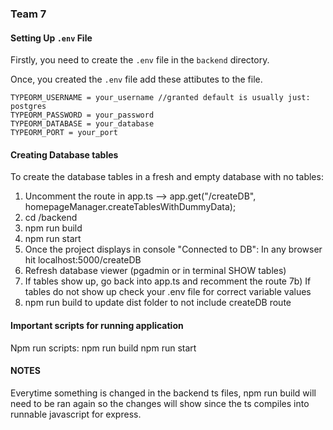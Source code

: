 ### Team 7 
#### Setting Up `.env` File
Firstly, you need to create the `.env` file in the `backend` directory.

Once, you created the `.env` file add these attibutes to the file.
```
TYPEORM_USERNAME = your_username //granted default is usually just: postgres
TYPEORM_PASSWORD = your_password
TYPEORM_DATABASE = your_database
TYPEORM_PORT = your_port
```

#### Creating Database tables
To create the database tables in a fresh and empty database with no tables:
1) Uncomment the route in app.ts --> app.get("/createDB", homepageManager.createTablesWithDummyData);
2) cd /backend
3) npm run build
4) npm run start
5) Once the project displays in console "Connected to DB": In any browser hit localhost:5000/createDB
6) Refresh database viewer (pgadmin or in terminal SHOW tables)
7) If tables show up, go back into app.ts and recomment the route
7b) If tables do not show up check your .env file for correct variable values
8) npm run build to update dist folder to not include createDB route


#### Important scripts for running application
Npm run scripts:
npm run build
npm run start

#### NOTES
Everytime something is changed in the backend ts files, npm run build will need to be ran again so the changes will show since the ts compiles into runnable javascript for express.